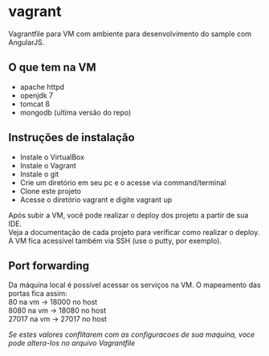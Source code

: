 vagrant
=======

Vagrantfile para VM com ambiente para desenvolvimento do sample com AngularJS.  

## O que tem na VM ##
- apache httpd  
- openjdk 7
- tomcat 8
- mongodb (ultima versão do repo)

## Instruções de instalação  
- Instale o VirtualBox
- Instale o Vagrant
- Instale o git
- Crie um diretório em seu pc e o acesse via command/terminal
- Clone este projeto
- Acesse o diretório vagrant e digite vagrant up
 
Após subir a VM, você pode realizar o deploy dos projeto a partir de sua IDE.  
Veja a documentação de cada projeto para verificar como realizar o deploy.  
A VM fica acessível também via SSH (use o putty, por exemplo).  

## Port forwarding  
Da máquina local é possível acessar os serviços na VM. O mapeamento das portas fica assim:  
80 na vm -> 18000 no host   
8080 na vm -> 18080 no host  
27017 na vm -> 27017 no host  

_Se estes valores conflitarem com as configuracoes de sua maquina, voce pode altera-los no arquivo Vagrantfile_
